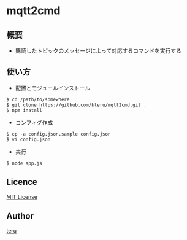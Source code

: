 mqtt2cmd
========

概要
----

- 購読したトピックのメッセージによって対応するコマンドを実行する

使い方
------

- 配置とモジュールインストール

```
$ cd /path/to/somewhere
$ git clone https://github.com/kteru/mqtt2cmd.git .
$ npm install
```

- コンフィグ作成

```
$ cp -a config.json.sample config.json
$ vi config.json
```

- 実行

```
$ node app.js
```

Licence
-------

[MIT License](LICENSE)

Author
------

[teru](https://github.com/kteru)

